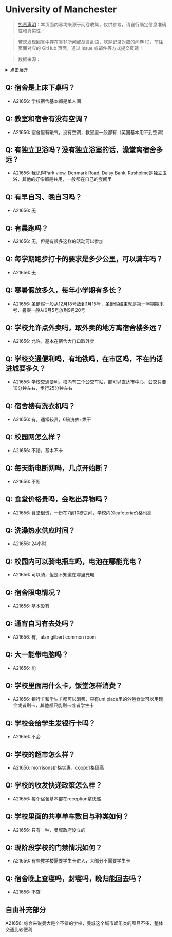 # University of Manchester

> [免责声明](https://colleges.chat/#_3)：本页面内容均来源于问卷收集，仅供参考，请自行确定信息准确性和真实性！

> 若您发现回答中存在答非所问或胡言乱语，欢迎记录对应的问卷 ID，前往页面对应的 GitHub 页面，通过 issue 或邮件等方式提交反馈！

> 数据来源：

<details><summary>点击展开</summary>
<ul>
<li>A21656: 匿名 (2024 年 04 月)</li>
</ul>
</details>

## Q: 宿舍是上床下桌吗？

- A21656: 学校宿舍基本都是单人间

## Q: 教室和宿舍有没有空调？

- A21656: 宿舍里有暖气，没有空调，教室里一般都有（英国基本用不到空调）

## Q: 有独立卫浴吗？没有独立浴室的话，澡堂离宿舍多远？

- A21656: 我记得Park view, Denmark Road, Daisy Bank, Rusholme是独立卫浴，其他的好像都是共用，一般都在自己的套间里

## Q: 有早自习、晚自习吗？

- A21656: 无

## Q: 有晨跑吗？

- A21656: 无，但是有很多这样的活动可以参加

## Q: 每学期跑步打卡的要求是多少公里，可以骑车吗？

- A21656: 无

## Q: 寒暑假放多久，每年小学期有多长？

- A21656: 圣诞假一般从12月18号放到1月15号，圣诞假结束就是第一学期期末考，暑假一般从6月5号放到9月20号

## Q: 学校允许点外卖吗，取外卖的地方离宿舍楼多远？

- A21656: 允许，基本在宿舍大门口取外卖

## Q: 学校交通便利吗，有地铁吗，在市区吗，不在的话进城要多久？

- A21656: 学校交通便利，校内有三个公交车站，都可以直达市中心，公交只要10分钟左右，步行25分钟左右

## Q: 宿舍楼有洗衣机吗？

- A21656: 有，通常较贵，6磅洗衣+烘干

## Q: 校园网怎么样？

- A21656: 不错，基本不卡

## Q: 每天断电断网吗，几点开始断？

- A21656: 不断

## Q: 食堂价格贵吗，会吃出异物吗？

- A21656: 食堂很贵，一份在7到10磅之间，学校内的cafeteria价格也高

## Q: 洗澡热水供应时间？

- A21656: 24小时

## Q: 校园内可以骑电瓶车吗，电池在哪能充电？

- A21656: 可以骑，但是不知道在哪里充电

## Q: 宿舍限电情况？

- A21656: 基本没有

## Q: 通宵自习有去处吗？

- A21656: 有，alan gilbert common room

## Q: 大一能带电脑吗？

- A21656: 能

## Q: 学校里面用什么卡，饭堂怎样消费？

- A21656: 银行卡和学生卡都可以消费，只有uni place里的外包食堂可以用现金或者刷卡，其他都只能刷卡或者学生卡

## Q: 学校会给学生发银行卡吗？

- A21656: 不会

## Q: 学校的超市怎么样？

- A21656: morrisons价格实惠，coop价格偏高

## Q: 学校的收发快递政策怎么样？

- A21656: 每个宿舍基本都在reception拿快递

## Q: 学校里面的共享单车数目与种类如何？

- A21656: 只有一种，曼城政府设立的

## Q: 现阶段学校的门禁情况如何？

- A21656: 有些教学楼需要学生卡进入，大部分不需要学生卡

## Q: 宿舍晚上查寝吗，封寝吗，晚归能回去吗？

- A21656: 不查

## 自由补充部分

A21656: 综合来说曼大是个不错的学校，曼城这个城市娱乐类的项目不多，整体交通比较便利